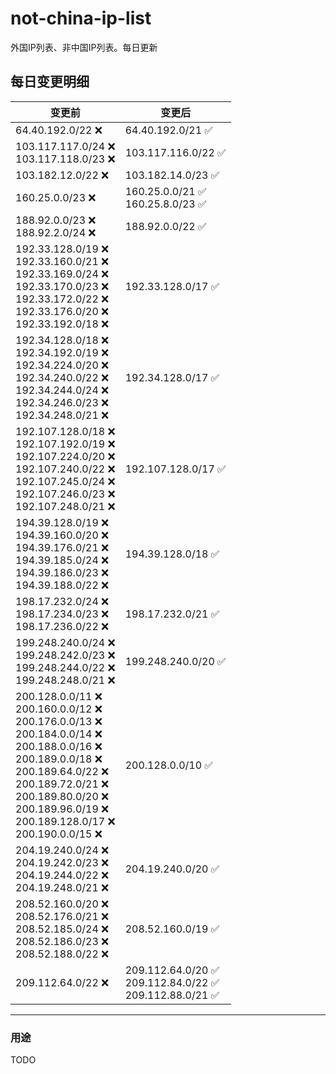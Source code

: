 # not-china-ip-list
外国IP列表、非中国IP列表。每日更新

每日变更明细
--------------------
|  变更前   | 变更后 |
|  ----  | ----  |
|  64.40.192.0/22 :x:  | 64.40.192.0/21 :white_check_mark: | 
|  103.117.117.0/24 :x: <br> 103.117.118.0/23 :x: <br> | 103.117.116.0/22 :white_check_mark: | 
|  103.182.12.0/22 :x:  | 103.182.14.0/23 :white_check_mark: | 
|  160.25.0.0/23 :x:  | 160.25.0.0/21 :white_check_mark: <br> 160.25.8.0/23 :white_check_mark: <br>  | 
|  188.92.0.0/23 :x: <br> 188.92.2.0/24 :x: <br> | 188.92.0.0/22 :white_check_mark: | 
|  192.33.128.0/19 :x: <br> 192.33.160.0/21 :x: <br> 192.33.169.0/24 :x: <br> 192.33.170.0/23 :x: <br> 192.33.172.0/22 :x: <br> 192.33.176.0/20 :x: <br> 192.33.192.0/18 :x: <br> | 192.33.128.0/17 :white_check_mark: | 
|  192.34.128.0/18 :x: <br> 192.34.192.0/19 :x: <br> 192.34.224.0/20 :x: <br> 192.34.240.0/22 :x: <br> 192.34.244.0/24 :x: <br> 192.34.246.0/23 :x: <br> 192.34.248.0/21 :x: <br> | 192.34.128.0/17 :white_check_mark: | 
|  192.107.128.0/18 :x: <br> 192.107.192.0/19 :x: <br> 192.107.224.0/20 :x: <br> 192.107.240.0/22 :x: <br> 192.107.245.0/24 :x: <br> 192.107.246.0/23 :x: <br> 192.107.248.0/21 :x: <br> | 192.107.128.0/17 :white_check_mark: | 
|  194.39.128.0/19 :x: <br> 194.39.160.0/20 :x: <br> 194.39.176.0/21 :x: <br> 194.39.185.0/24 :x: <br> 194.39.186.0/23 :x: <br> 194.39.188.0/22 :x: <br> | 194.39.128.0/18 :white_check_mark: | 
|  198.17.232.0/24 :x: <br> 198.17.234.0/23 :x: <br> 198.17.236.0/22 :x: <br> | 198.17.232.0/21 :white_check_mark: | 
|  199.248.240.0/24 :x: <br> 199.248.242.0/23 :x: <br> 199.248.244.0/22 :x: <br> 199.248.248.0/21 :x: <br> | 199.248.240.0/20 :white_check_mark: | 
|  200.128.0.0/11 :x: <br> 200.160.0.0/12 :x: <br> 200.176.0.0/13 :x: <br> 200.184.0.0/14 :x: <br> 200.188.0.0/16 :x: <br> 200.189.0.0/18 :x: <br> 200.189.64.0/22 :x: <br> 200.189.72.0/21 :x: <br> 200.189.80.0/20 :x: <br> 200.189.96.0/19 :x: <br> 200.189.128.0/17 :x: <br> 200.190.0.0/15 :x: <br> | 200.128.0.0/10 :white_check_mark: | 
|  204.19.240.0/24 :x: <br> 204.19.242.0/23 :x: <br> 204.19.244.0/22 :x: <br> 204.19.248.0/21 :x: <br> | 204.19.240.0/20 :white_check_mark: | 
|  208.52.160.0/20 :x: <br> 208.52.176.0/21 :x: <br> 208.52.185.0/24 :x: <br> 208.52.186.0/23 :x: <br> 208.52.188.0/22 :x: <br> | 208.52.160.0/19 :white_check_mark: | 
|  209.112.64.0/22 :x:  | 209.112.64.0/20 :white_check_mark: <br> 209.112.84.0/22 :white_check_mark: <br> 209.112.88.0/21 :white_check_mark: <br>  | 

--------------------
### 用途
TODO
